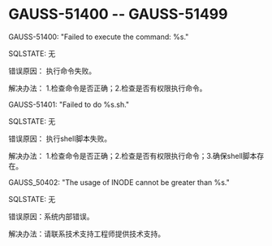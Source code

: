 # GAUSS-51400 -- GAUSS-51499

GAUSS-51400: "Failed to execute the command: %s."

SQLSTATE: 无

错误原因： 执行命令失败。

解决办法： 1.检查命令是否正确；2.检查是否有权限执行命令。

GAUSS-51401: "Failed to do %s.sh."

SQLSTATE: 无

错误原因： 执行shell脚本失败。

解决办法： 1.检查命令是否正确；2.检查是否有权限执行命令；3.确保shell脚本存在。

GAUSS\_50402: "The usage of INODE cannot be greater than %s."

SQLSTATE: 无

错误原因：系统内部错误。

解决办法：请联系技术支持工程师提供技术支持。
